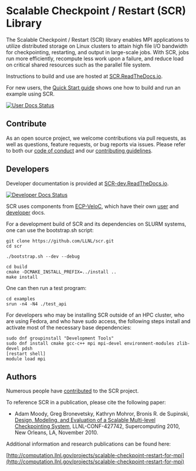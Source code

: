 # Scalable Checkpoint / Restart (SCR) Library

The Scalable Checkpoint / Restart (SCR) library enables MPI applications
to utilize distributed storage on Linux clusters to attain high file I/O
bandwidth for checkpointing, restarting, and output in large-scale jobs.
With SCR, jobs run more efficiently, recompute less work upon a failure,
and reduce load on critical shared resources such as the parallel file system.

Instructions to build and use are hosted at [SCR.ReadTheDocs.io](https://scr.readthedocs.io/en/latest/).

For new users, the [Quick Start guide](https://scr.readthedocs.io/en/latest/users/quick.html)
shows one how to build and run an example using SCR.

[![User Docs Status](https://readthedocs.org/projects/scr/badge/?version=latest)](https://scr.readthedocs.io/en/latest/?badge=latest)

## Contribute

As an open source project, we welcome contributions via pull requests,
as well as questions, feature requests, or bug reports via issues.
Please refer to both our [code of conduct](CODE_OF_CONDUCT.md) and our [contributing guidelines](CONTRIBUTING.md).

## Developers

Developer documentation is provided at [SCR-dev.ReadTheDocs.io](https://scr-dev.readthedocs.io/en/latest/).

[![Developer Docs Status](https://readthedocs.org/projects/scr-dev/badge/?version=latest)](https://scr-dev.readthedocs.io/en/latest/?badge=latest)

SCR uses components from [ECP-VeloC](https://github.com/ECP-VeloC),
which have their own [user](https://github.com/ECP-VeloC/component-user-docs)
and [developer](https://github.com/ECP-VeloC/component-dev-docs) docs.

For a development build of SCR and its dependencies on SLURM systems,
one can use the bootstrap.sh script:

    git clone https://github.com/LLNL/scr.git
    cd scr

    ./bootstrap.sh --dev --debug

    cd build
    cmake -DCMAKE_INSTALL_PREFIX=../install ..
    make install

One can then run a test program:

    cd examples
    srun -n4 -N4 ./test_api

For developers who may be installing SCR outside of an HPC cluster,
who are using Fedora, and who have sudo access,
the following steps install and activate most of the necessary base dependencies:

    sudo dnf groupinstall "Development Tools"
    sudo dnf install cmake gcc-c++ mpi mpi-devel environment-modules zlib-devel pdsh
    [restart shell]
    module load mpi

## Authors

Numerous people have [contributed](https://github.com/llnl/scr/graphs/contributors) to the SCR project.

To reference SCR in a publication, please cite the following paper:

* Adam Moody, Greg Bronevetsky, Kathryn Mohror, Bronis R. de Supinski, [Design, Modeling, and Evaluation of a Scalable Multi-level Checkpointing System](http://dl.acm.org/citation.cfm?id=1884666), LLNL-CONF-427742, Supercomputing 2010, New Orleans, LA, November 2010.

Additional information and research publications can be found here:

[http://computation.llnl.gov/projects/scalable-checkpoint-restart-for-mpi](http://computation.llnl.gov/projects/scalable-checkpoint-restart-for-mpi)
